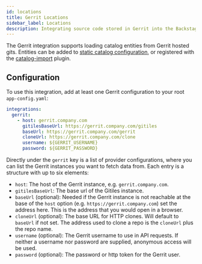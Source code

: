 ```yaml
---
id: locations
title: Gerrit Locations
sidebar_label: Locations
description: Integrating source code stored in Gerrit into the Backstage catalog
---
```


The Gerrit integration supports loading catalog entities from Gerrit hosted gits. Entities can
be added to [static catalog configuration](../../features/software-catalog/configuration.md),
or registered with the
[catalog-import](https://github.com/backstage/backstage/tree/master/plugins/catalog-import)
plugin.

## Configuration

To use this integration, add at least one Gerrit configuration to your root `app-config.yaml`:

```yaml
integrations:
  gerrit:
    - host: gerrit.company.com
      gitilesBaseUrl: https://gerrit.company.com/gitiles
      baseUrl: https://gerrit.company.com/gerrit
      cloneUrl: https://gerrit.company.com/clone
      username: ${GERRIT_USERNAME}
      password: ${GERRIT_PASSWORD}
```

Directly under the `gerrit` key is a list of provider configurations, where
you can list the Gerrit instances you want to fetch data from. Each entry is
a structure with up to six elements:

- `host`: The host of the Gerrit instance, e.g. `gerrit.company.com`.
- `gitilesBaseUrl`: The base url of the Gitiles instance.
- `baseUrl` (optional): Needed if the Gerrit instance is not reachable at
  the base of the `host` option (e.g. `https://gerrit.company.com`) set the
  address here. This is the address that you would open in a browser.
- `cloneUrl` (optional): The base URL for HTTP clones. Will default to `baseUrl` if
  not set. The address used to clone a repo is the `cloneUrl` plus the repo name.
- `username` (optional): The Gerrit username to use in API requests. If
  neither a username nor password are supplied, anonymous access will be used.
- `password` (optional): The password or http token for the Gerrit user.
